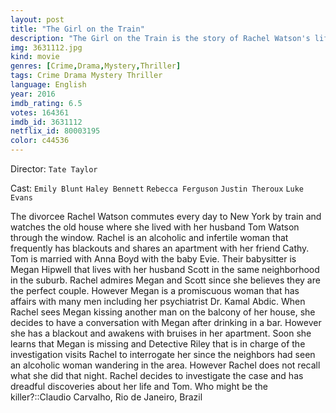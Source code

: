 ```yaml
---
layout: post
title: "The Girl on the Train"
description: "The Girl on the Train is the story of Rachel Watson's life post-divorce. Every day, she takes the train in to work in New York, and every day the train passes by her old house. The house she lived in with her husband, who still lives there, with his new wife and child. As she attempts to not focus on her pain, she starts watching a couple who live a few houses down -- Megan and Scott Hipwell. She creates a wonderful dream life for them in her head, about how they are a perfect happy family. A.."
img: 3631112.jpg
kind: movie
genres: [Crime,Drama,Mystery,Thriller]
tags: Crime Drama Mystery Thriller 
language: English
year: 2016
imdb_rating: 6.5
votes: 164361
imdb_id: 3631112
netflix_id: 80003195
color: c44536
---
```

Director: `Tate Taylor`  

Cast: `Emily Blunt` `Haley Bennett` `Rebecca Ferguson` `Justin Theroux` `Luke Evans` 

The divorcee Rachel Watson commutes every day to New York by train and watches the old house where she lived with her husband Tom Watson through the window. Rachel is an alcoholic and infertile woman that frequently has blackouts and shares an apartment with her friend Cathy. Tom is married with Anna Boyd with the baby Evie. Their babysitter is Megan Hipwell that lives with her husband Scott in the same neighborhood in the suburb. Rachel admires Megan and Scott since she believes they are the perfect couple. However Megan is a promiscuous woman that has affairs with many men including her psychiatrist Dr. Kamal Abdic. When Rachel sees Megan kissing another man on the balcony of her house, she decides to have a conversation with Megan after drinking in a bar. However she has a blackout and awakens with bruises in her apartment. Soon she learns that Megan is missing and Detective Riley that is in charge of the investigation visits Rachel to interrogate her since the neighbors had seen an alcoholic woman wandering in the area. However Rachel does not recall what she did that night. Rachel decides to investigate the case and has dreadful discoveries about her life and Tom. Who might be the killer?::Claudio Carvalho, Rio de Janeiro, Brazil